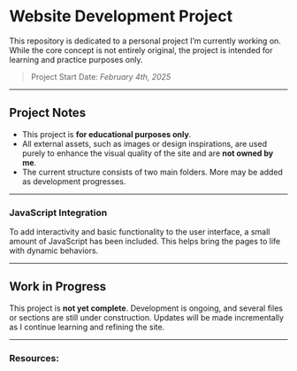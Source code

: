#  Website Development Project

This repository is dedicated to a personal project I’m currently working on. While the core concept is not entirely original, the project is intended for learning and practice purposes only.

> Project Start Date: *February 4th, 2025*

---

## Project Notes

- This project is **for educational purposes only**.
- All external assets, such as images or design inspirations, are used purely to enhance the visual quality of the site and are **not owned by me**.
- The current structure consists of two main folders. More may be added as development progresses.

---

###  JavaScript Integration

To add interactivity and basic functionality to the user interface, a small amount of JavaScript has been included. This helps bring the pages to life with dynamic behaviors.

---

## Work in Progress

This project is **not yet complete**. Development is ongoing, and several files or sections are still under construction. Updates will be made incrementally as I continue learning and refining the site.

---

### Resources:
<!---[ Website Link ](http://127.0.0.1:5500/Applications-dev/Project01/index.html)



